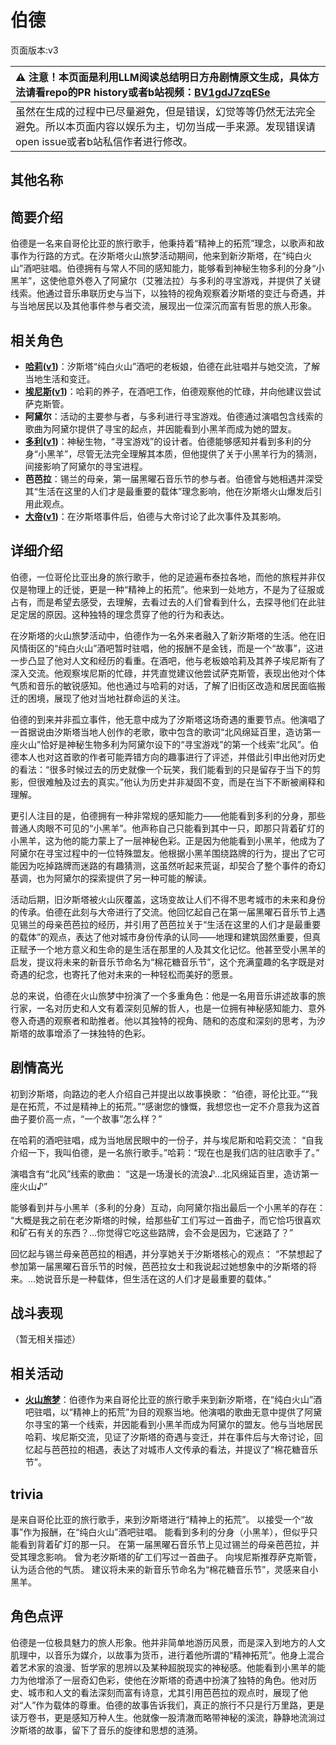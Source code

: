 # 伯德
页面版本:v3
 

| :warning: 注意！本页面是利用LLM阅读总结明日方舟剧情原文生成，具体方法请看repo的PR history或者b站视频：[BV1gdJ7zqESe](https://www.bilibili.com/video/BV1gdJ7zqESe/)         |
|:----------------------------|
| 虽然在生成的过程中已尽量避免，但是错误，幻觉等等仍然无法完全避免。所以本页面内容以娱乐为主，切勿当成一手来源。发现错误请open issue或者b站私信作者进行修改。|



## 其他名称

## 简要介绍
伯德是一名来自哥伦比亚的旅行歌手，他秉持着“精神上的拓荒”理念，以歌声和故事作为行路的方式。在汐斯塔火山旅梦活动期间，他来到新汐斯塔，在“纯白火山”酒吧驻唱。伯德拥有与常人不同的感知能力，能够看到神秘生物多利的分身“小黑羊”，这使他意外卷入了阿黛尔（艾雅法拉）与多利的寻宝游戏，并提供了关键线索。他通过音乐串联历史与当下，以独特的视角观察着汐斯塔的变迁与奇遇，并与当地居民以及其他事件参与者交流，展现出一位深沉而富有哲思的旅人形象。
## 相关角色
-   **[哈莉](extended_char_ha_li.md)([v1](../chars/extended_char_ha_li.md))**：汐斯塔“纯白火山”酒吧的老板娘，伯德在此驻唱并与她交流，了解当地生活和变迁。
-   **[埃尼斯](extended_char_ai_ni_si.md)([v1](../chars/extended_char_ai_ni_si.md))**：哈莉的养子，在酒吧工作，伯德观察他的忙碌，并向他建议尝试萨克斯管。
-   **阿黛尔**：活动的主要参与者，与多利进行寻宝游戏。伯德通过演唱包含线索的歌曲为阿黛尔提供了寻宝的起点，并因能看到小黑羊而成为她的盟友。
-   **[多利](extended_char_duo_li.md)([v1](../chars/extended_char_duo_li.md))**：神秘生物，“寻宝游戏”的设计者。伯德能够感知并看到多利的分身“小黑羊”，尽管无法完全理解其本质，但他提供了关于小黑羊行为的猜测，间接影响了阿黛尔的寻宝进程。
-   **芭芭拉**：锡兰的母亲，第一届黑曜石音乐节的参与者。伯德曾与她相遇并深受其“生活在这里的人们才是最重要的载体”理念影响，他在汐斯塔火山爆发后引用此观点。
-   **[大帝](extended_char_da_di.md)([v1](../chars/extended_char_da_di.md))**：在汐斯塔事件后，伯德与大帝讨论了此次事件及其影响。
## 详细介绍
伯德，一位哥伦比亚出身的旅行歌手，他的足迹遍布泰拉各地，而他的旅程并非仅仅是物理上的迁徙，更是一种“精神上的拓荒”。他来到一处地方，不是为了征服或占有，而是希望去感受，去理解，去看过去的人们曾看到什么，去探寻他们在此驻足定居的原因。这种独特的理念贯穿了他的行为和表达。

在汐斯塔的火山旅梦活动中，伯德作为一名外来者融入了新汐斯塔的生活。他在旧风情街区的“纯白火山”酒吧暂时驻唱，他的报酬不是金钱，而是一个“故事”，这进一步凸显了他对人文和经历的看重。在酒吧，他与老板娘哈莉及其养子埃尼斯有了深入交流。他观察埃尼斯的忙碌，并凭直觉建议他尝试萨克斯管，表现出他对个体气质和音乐的敏锐感知。他也通过与哈莉的对话，了解了旧街区改造和居民面临搬迁的困境，展现了他对当地社群命运的关注。

伯德的到来并非孤立事件，他无意中成为了汐斯塔这场奇遇的重要节点。他演唱了一首据说由汐斯塔当地人创作的老歌，歌中包含的歌词“北风绵延百里，造访第一座火山”恰好是神秘生物多利为阿黛尔设下的“寻宝游戏”的第一个线索“北风”。伯德本人也对这首歌的作者可能弄错方向的趣事进行了评述，并借此引申出他对历史的看法：“很多时候过去的历史就像一个玩笑，我们能看到的只是留存于当下的剪影，但很难触及过去的真实。”他认为历史并非凝固不变，而是在当下不断被阐释和理解。

更引人注目的是，伯德拥有一种非常规的感知能力——他能看到多利的分身，那些普通人肉眼不可见的“小黑羊”。他声称自己只能看到其中一只，即那只背着矿灯的小黑羊，这为他的能力蒙上了一层神秘色彩。正是因为他能看到小黑羊，他成为了阿黛尔在寻宝过程中的一位特殊盟友。他根据小黑羊围绕路牌的行为，提出了它可能因为吃掉路牌而迷路的有趣猜测，这虽然听起来荒诞，却契合了整个事件的奇幻基调，也为阿黛尔的探索提供了另一种可能的解读。

活动后期，旧汐斯塔被火山灰覆盖，这场变故让人们不得不思考城市的未来和身份的传承。伯德在此刻与大帝进行了交流。他回忆起自己在第一届黑曜石音乐节上遇见锡兰的母亲芭芭拉的经历，并引用了芭芭拉关于“生活在这里的人们才是最重要的载体”的观点，表达了他对城市身份传承的认同——地理和建筑固然重要，但真正赋予一个地方意义和生命的是生活在那里的人及其文化记忆。他甚至受小黑羊的启发，提议将未来的新音乐节命名为“棉花糖音乐节”，这个充满童趣的名字既是对奇遇的纪念，也寄托了他对未来的一种轻松而美好的愿景。

总的来说，伯德在火山旅梦中扮演了一个多重角色：他是一名用音乐讲述故事的旅行家，一名对历史和人文有着深刻见解的哲人，也是一位拥有神秘感知能力、意外卷入奇遇的观察者和助推者。他以其独特的视角、随和的态度和深刻的思考，为汐斯塔的故事增添了一抹独特的色彩。
## 剧情高光
初到汐斯塔，向路边的老人介绍自己并提出以故事换歌：
“伯德，哥伦比亚。”“我是在拓荒，不过是精神上的拓荒。”“感谢您的慷慨，我想您也一定不介意我为这首曲子要价高一点，“一个故事”怎么样？”

在哈莉的酒吧驻唱，成为当地居民眼中的一份子，并与埃尼斯和哈莉交流：
“自我介绍一下，我叫伯德，是一名旅行歌手。”哈莉：“现在也是我们店的驻店歌手了。”

演唱含有“北风”线索的歌曲：
“这是一场漫长的流浪♪...北风绵延百里，造访第一座火山♪”

能够看到并与小黑羊（多利的分身）互动，向阿黛尔指出最后一个小黑羊的存在：
“大概是我之前在老汐斯塔的时候，给那些矿工们写过一首曲子，而它恰巧很喜欢和矿石有关的东西？...你觉得它吃这些路牌，会不会是因为，它迷路了？”

回忆起与锡兰母亲芭芭拉的相遇，并分享她关于汐斯塔核心的观点：
“不禁想起了参加第一届黑曜石音乐节的时候，芭芭拉女士和我说起过她想象中的汐斯塔的将来。...她说音乐是一种载体，但生活在这的人们才是最重要的载体。”
## 战斗表现
（暂无相关描述）
## 相关活动
-   **[火山旅梦](../stories/act27side.md)**：伯德作为来自哥伦比亚的旅行歌手来到新汐斯塔，在“纯白火山”酒吧驻唱，以“精神上的拓荒”为目的观察当地。他演唱的歌曲无意中提供了阿黛尔寻宝的第一个线索，并因能看到小黑羊而成为阿黛尔的盟友。他与当地居民哈莉、埃尼斯交流，见证了汐斯塔的奇遇与变迁，并在事件后与大帝讨论，回忆起与芭芭拉的相遇，表达了对城市人文传承的看法，并提议了“棉花糖音乐节”。
## trivia
是来自哥伦比亚的旅行歌手，来到汐斯塔进行“精神上的拓荒”。
以接受一个“故事”作为报酬，在“纯白火山”酒吧驻唱。
能看到多利的分身（小黑羊），但似乎只能看到背着矿灯的那一只。
在第一届黑曜石音乐节上见过锡兰的母亲芭芭拉，并受其理念影响。
曾为老汐斯塔的矿工们写过一首曲子。
向埃尼斯推荐萨克斯管，认为适合他的气质。
建议将未来的新音乐节命名为“棉花糖音乐节”，灵感来自小黑羊。
## 角色点评
伯德是一位极具魅力的旅人形象。他并非简单地游历风景，而是深入到地方的人文肌理中，以音乐为媒介，以故事为货币，进行着他所谓的“精神拓荒”。他身上混合着艺术家的浪漫、哲学家的思辨以及某种超脱现实的神秘感。他能看到小黑羊的能力为他增添了一层奇幻色彩，使他在汐斯塔的奇遇中扮演了独特的角色。他对历史、城市和人文的看法深刻而富有诗意，尤其引用芭芭拉的观点时，展现了他对“人”作为载体的尊重。伯德的故事告诉我们，真正的旅行不只是行万里路，更是读万卷书，更是感知万种人生。他就像一股清澈而略带神秘的溪流，静静地流淌过汐斯塔的故事，留下了音乐的旋律和思想的涟漪。